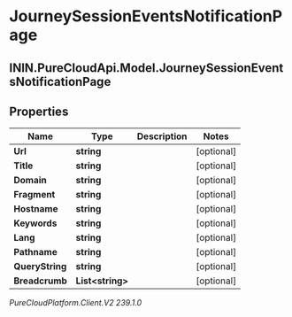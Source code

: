 # JourneySessionEventsNotificationPage

## ININ.PureCloudApi.Model.JourneySessionEventsNotificationPage

## Properties

|Name | Type | Description | Notes|
|------------ | ------------- | ------------- | -------------|
| **Url** | **string** |  | [optional] |
| **Title** | **string** |  | [optional] |
| **Domain** | **string** |  | [optional] |
| **Fragment** | **string** |  | [optional] |
| **Hostname** | **string** |  | [optional] |
| **Keywords** | **string** |  | [optional] |
| **Lang** | **string** |  | [optional] |
| **Pathname** | **string** |  | [optional] |
| **QueryString** | **string** |  | [optional] |
| **Breadcrumb** | **List&lt;string&gt;** |  | [optional] |



_PureCloudPlatform.Client.V2 239.1.0_
